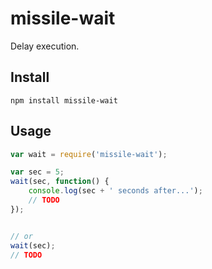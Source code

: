 missile-wait
============

Delay execution.


## Install

```
npm install missile-wait
```

## Usage
```javascript
var wait = require('missile-wait');

var sec = 5;
wait(sec, function() {
    console.log(sec + ' seconds after...');
    // TODO
});


// or
wait(sec);
// TODO
```
